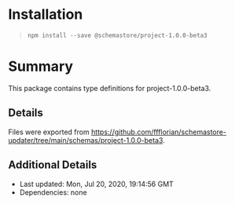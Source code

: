 # Installation
> `npm install --save @schemastore/project-1.0.0-beta3`

# Summary
This package contains type definitions for project-1.0.0-beta3.

## Details
Files were exported from https://github.com/ffflorian/schemastore-updater/tree/main/schemas/project-1.0.0-beta3.

## Additional Details
* Last updated: Mon, Jul 20, 2020, 19:14:56 GMT
* Dependencies: none
